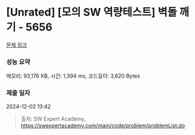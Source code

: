 # [Unrated] [모의 SW 역량테스트] 벽돌 깨기 - 5656 

[문제 링크](https://swexpertacademy.com/main/code/problem/problemDetail.do?contestProbId=AWXRQm6qfL0DFAUo) 

### 성능 요약

메모리: 93,176 KB, 시간: 1,394 ms, 코드길이: 3,620 Bytes

### 제출 일자

2024-12-02 13:42



> 출처: SW Expert Academy, https://swexpertacademy.com/main/code/problem/problemList.do